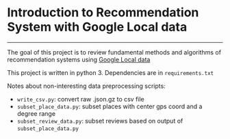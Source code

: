 # Introduction to Recommendation System with Google Local data
----
The goal of this project is to review fundamental methods and algorithms of recommendation systems using [Google Local data](http://cseweb.ucsd.edu/~jmcauley/datasets.html#google_local)

This project is written in python 3. Dependencies are in `requirements.txt`

Notes about non-interesting data preprocessing scripts:
- `write_csv.py`: convert raw .json.gz to csv file
- `subset_place_data.py`: subset places with center gps coord and a degree range
- `subset_review_data.py`: subset reviews based on output of `subset_place_data.py`